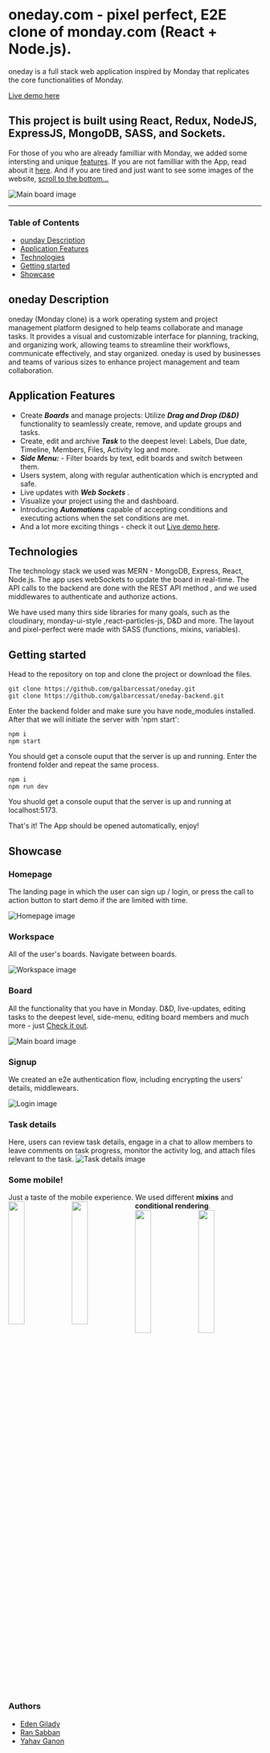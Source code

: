 # oneday.com - pixel perfect, E2E clone of monday.com (React + Node.js). 

oneday is a full stack web application inspired by Monday that replicates the core functionalities of Monday.

[Live demo here](https://oneday-8mdx.onrender.com/ "oneday link")
## This project is built using React, Redux, NodeJS, ExpressJS, MongoDB, SASS, and Sockets.


For those of you who are already familliar with Monday, we added some intersting and unique [features](#application-features).
If you are not familliar with the App, read about it [here](#ounday-description).
And if you are tired and just want to see some images of the website, [scroll to the bottom...](#showcase)

![Main board image](/src/assets/img/onedayBoard.png "Board-main-page")

___

### Table of Contents
- [ounday Description](#oneday-description)
- [Application Features](#application-features)
- [Technologies](#technologies)
- [Getting started](#getting-started)
- [Showcase](#showcase)

## oneday Description
oneday (Monday clone) is a work operating system and project management platform designed to help teams collaborate and manage tasks. It provides a visual and customizable interface for planning, tracking, and organizing work, allowing teams to streamline their workflows, communicate effectively, and stay organized. oneday is used by businesses and teams of various sizes to enhance project management and team collaboration.

## Application Features
- Create ***Boards*** and manage projects: Utilize ***Drag and Drop (D&D)*** functionality to seamlessly create, remove, and update groups and tasks.
- Create, edit and archive ***Task*** to the deepest level: Labels, Due date, Timeline, Members, Files, Activity log and more.
- ***Side Menu:*** - Filter boards by text, edit boards and switch between them.
- Users system, along with regular authentication which is encrypted and safe.
- Live updates with ***Web Sockets*** .
- Visualize your project using the and dashboard.
- Introducing ***Automations*** capable of accepting conditions and executing actions when the set conditions are met.
- And a lot more exciting things - check it out [Live demo here](https://oneday-8mdx.onrender.com/ "oneday link").


## Technologies

The technology stack we used was MERN - MongoDB, Express, React, Node.js.
The app uses webSockets to update the board in real-time.
The API calls to the backend are done with the REST API method , and we used middlewares to authenticate and authorize actions.

We have used many thirs side libraries for many goals, such as the cloudinary, monday-ui-style ,react-particles-js, D&D and more.
The layout and pixel-perfect were made with SASS (functions, mixins, variables). 

## Getting started

Head to the repository on top and clone the project or download the files.

```
git clone https://github.com/galbarcessat/oneday.git
git clone https://github.com/galbarcessat/oneday-backend.git
```

Enter the backend folder and make sure you have node_modules installed. After that we will initiate the server with 'npm start':

```
npm i 
npm start
```

You should get a console ouput that the server is up and running.
Enter the frontend folder and repeat the same process.

```
npm i 
npm run dev
```

You shuold get a console ouput that the server is up and running at localhost:5173.

That's it! The App should be opened automatically, enjoy!

## Showcase

### Homepage
The landing page in which the user can sign up / login, or press the call to action button to start demo if the are limited with time.

![Homepage image](src/assets/img/onedayHomePage.png "Home-page")

### Workspace
All of the user's boards. Navigate between boards.

![Workspace image](src/assets/img/onedayBoardIndex.png "Workspace-page")

### Board
All the functionality that you have in Monday. D&D, live-updates, editing tasks to the deepest level, side-menu, editing board members and much more - just  [Check it out](https://oneday-8mdx.onrender.com/ "oneday link").

![Main board image](/src/assets/img/onedayBoard.png "Board-main-page")

### Signup
We created an e2e authentication flow, including encrypting the users' details, middlewears.

![Login image](/src/assets/img/onedayLogin.png "login-page")

### Task details
Here, users can review task details, engage in a chat to allow members to leave comments on task progress, monitor the activity log, and attach files relevant to the task.
![Task details image](/src/assets/img/onedayTaskDetails.png "task-details")



### Some mobile!
Just a taste of the mobile experience. We used different **mixins** and **conditional rendering**. 
<img src="/src/assets/img/onedayHomeMobile.png" width="25%" style="float: left"/><img src="/src/assets/img/onedayBoardMobile.png" width="25%" style="float: left;"/><img src="/src/assets/img/onedayTaskDetailsMobile.png" width="25%" style="float: left;"/><img src="/src/assets/img/onedayDashboardMobile.png" width="25%" style="float: left;"/>


### Authors
 - [Eden Gilady](https://github.com/EdenAlmighty)
 - [Ran Sabban](https://github.com/RanSabban)
 - [Yahav Ganon](https://github.com/YahavGanon)

